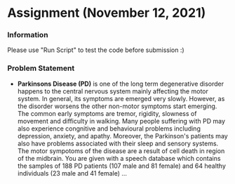 # Assignment (November 12, 2021)

### Information
Please use "Run Script" to test the code before submission :)

### Problem Statement
<ul>
<li> <b>Parkinsons Disease (PD)</b> is one of the long term degenerative disorder happens to the central nervous system mainly affecting the motor system. In general, its symptoms are emerged very slowly. However, as the disorder worsens the other non-motor symptoms start emerging. The common early symptoms are tremor, rigidity, slowness of movement and difficulty in walking. Many people suffering with PD may also experience congnitive and behavioural problems including depression, anxiety, and apathy. Moreover, the Parkinson's patients may also have problems associated with their sleep and sensory systems. The motor sympotoms of the disease are a result of cell death in region of the midbrain. You are given with a speech database which contains the samples of 188 PD patients (107 male and 81 female) and 64 healthy individuals (23 male and 41 female) ...</li>
</ul>